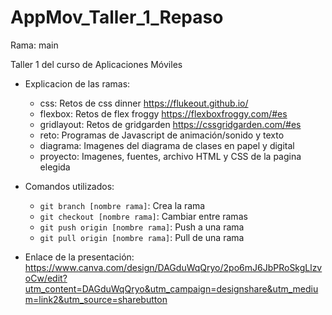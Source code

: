 # AppMov_Taller_1_Repaso

Rama: main

Taller 1 del curso de Aplicaciones Móviles

- Explicacion de las ramas:

  - css: Retos de css dinner https://flukeout.github.io/
  - flexbox: Retos de flex froggy https://flexboxfroggy.com/#es
  - gridlayout: Retos de gridgarden https://cssgridgarden.com/#es
  - reto: Programas de Javascript de animación/sonido y texto
  - diagrama: Imagenes del diagrama de clases en papel y digital
  - proyecto: Imagenes, fuentes, archivo HTML y CSS de la pagina elegida

- Comandos utilizados:
  - `git branch [nombre rama]`: Crea la rama
  - `git checkout [nombre rama]`: Cambiar entre ramas
  - `git push origin [nombre rama]`: Push a una rama
  - `git pull origin [nombre rama]`: Pull de una rama

- Enlace de la presentación: https://www.canva.com/design/DAGduWqQryo/2po6mJ6JbPRoSkgLlzvoCw/edit?utm_content=DAGduWqQryo&utm_campaign=designshare&utm_medium=link2&utm_source=sharebutton
